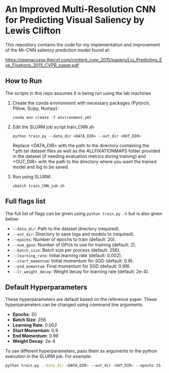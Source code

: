 # An Improved Multi-Resolution CNN for Predicting Visual Saliency by Lewis Clifton

This repository contains the code for my implementation and improvement of the Mr-CNN saliency prediction model found at:

https://openaccess.thecvf.com/content_cvpr_2015/papers/Liu_Predicting_Eye_Fixations_2015_CVPR_paper.pdf

## How to Run

The scripts in this repo assumes it is being run using the lab machines

1. Create the conda environment with necessary packages (Pytorch, Pillow, Scipy, Numpy):
   ```
   conda env create -f environment.yml
   ```

2. Edit the SLURM job script train_CNN.sh
   ```
   python train.py --data_dir <DATA_DIR> --out_dir <OUT_DIR>
   ```

   Replace <DATA_DIR> with the path to the directory containing the *.pth.tar dataset files as well as the ALLFIXATIONMAPS folder provided in the dataset (if needing evaluation metrics during training) and <OUT_DIR> with the path to the directory where you want the trained model and log to be saved.

3. Run using SLURM:
   ```
   sbatch train_CNN_job.sh
   ```

## Full flags list

The full list of flags can be given using `python train.py -h` but is also given below:

- `--data_dir`: Path to the dataset directory (required).
- `--out_dir`: Directory to save logs and models to (required).
- `--epochs`: Number of epochs to train (default: 20).
- `--num_gpus`: Number of GPUs to use for training (default: 2).
- `--batch_size`: Batch size per process (default: 256).
- `--learning_rate`: Initial learning rate (default: 0.002).
- `--start_momentum`: Initial momentum for SGD (default: 0.9).
- `--end_momentum`: Final momentum for SGD (default: 0.99).
- `--lr_weight_decay`: Weight decay for learning rate (default: 2e-4).

## Default Hyperparameters

These hyperparameters are default based on the reference paper. These hyperparameters can be changed using command line arguments.

- **Epochs**: 20
- **Batch Size**: 256
- **Learning Rate**: 0.002
- **Start Momentum**: 0.9
- **End Momentum**: 0.99
- **Weight Decay**: 2e-4

To use different hyperparameters, pass them as arguments to the python execution in the SLURM job. For example:
```bash
python train.py --data_dir <DATA_DIR> --out_dir <OUT_DIR> --epochs 15 --batch_size 128
```